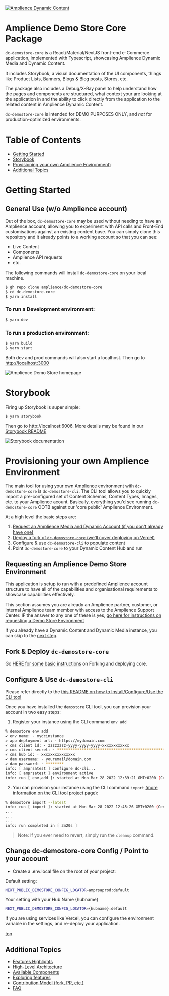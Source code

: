 [![Amplience Dynamic Content](media/header.png)](https://amplience.com/dynamic-content)

# Amplience Demo Store Core Package

`dc-demostore-core` is a React/Material/NextJS front-end e-Commerce application, implemented with Typescript, showcasing Amplience Dynamic Media and Dynamic Content.

It includes Storybook, a visual documentation of the UI components, things like Product Lists, Banners, Blogs & Blog posts, Stores, etc.

The package also includes a Debug/X-Ray panel to help understand how the pages and components are structured, what context your are looking at the application in and the ability to click directly from the application to the related content in Amplience Dynamic Content.

`dc-demostore-core` is intended for DEMO PURPOSES ONLY, and *not* for production-optimized environments.


# Table of Contents
- [Getting Started](#getting-started)
- [Storybook](#storybook)
- [Provisioning your own Amplience Environment)](#provisioning-your-own-amplience-environment)
- [Additional Topics](#additional-topics)


# Getting Started
## General Use (w/o Amplience account)

Out of the box, `dc-demostore-core` may be used without needing to have an Amplience account, allowing you to experiment with API calls and Front-End customisations against an existing content base. You can simply clone this repository and it already points to a working account so that you can see:

 - Live Content
 - Components
 - Amplience API requests
 - etc.

 The following commands will install `dc-demostore-core` on your local machine.

```sh
$ gh repo clone amplience/dc-demostore-core
$ cd dc-demostore-core
$ yarn install
```

### To run a Development environment:

```sh
$ yarn dev
```

### To run a production environment:

```sh
$ yarn build
$ yarn start
```

Both dev and prod commands will also start a localhost. Then go to [http://localhost:3000](http://localhost:3000)

![Amplience Demo Store homepage](media/homepage.png)


# Storybook

Firing up Storybook is super simple:

```sh
$ yarn storybook
```

Then go to http://localhost:6006. More details may be found in our [Storybook README](docs/Storybook.md)

![Storybook documentation](media/storybook.png)

# Provisioning your own Amplience Environment

The main tool for using your own Amplience environment with `dc-demostore-core` is `dc-demostore-cli`. The CLI tool allows you to quickly import a pre-configured set of Content Schemas, Content Types, Images, etc. to your Amplience acount. Basically, everything you'd see running `dc-demostore-core` OOTB against our 'core public' Amplience Environment.

At a high level the basic steps are:

1. [Request an Amplience Media and Dynamic Account (if you don't already have one)](#requesting-an-amplience-environment)
2. [Deploy a fork of `dc-demostore-core` (we'll cover deploying on Vercel)](#fork--deploy-dc-demostore-core)
3. Configure & use `dc-demostore-cli` to populate content
4. Point `dc-demostore-core` to your Dynamic Content Hub and run

## Requesting an Amplience Demo Store Environment

This application is setup to run with a predefined Amplience account structure to have all of the capabilities and organisational requirements to showcase capabilities effectively.

This section assumes you are already an Amplience partner, customer, or internal Amplience team member with access to the Amplience Support Center. IF the answer to any one of these is yes, [go here for instructions on requesting a Demo Store Environment](docs/DemoEnvironmentRequest.md)

If you already have a Dynamic Content and Dynamic Media instance, you can skip to the [next step](#fork--deploy-dc-demostore-core).

## Fork & Deploy `dc-demostore-core`

Go [HERE for some basic instructions](docs/ForkDeploy.md) on Forking and deploying core.

## Configure & Use `dc-demostore-cli`

Please refer directly to the [this README on how to Install/Configure/Use the CLI tool](https://github.com/amplience/dc-demostore-cli)

Once you have installed the `demostore` CLI tool, you can provision your account in two easy steps:

1. Register your instance using the CLI command `env add`

```sh
% demostore env add 
✔ env name: · mydcinstance
✔ app deployment url: · https://mydomain.com
✔ cms client id: · zzzzzzzz-yyyy-yyyy-yyyy-xxxxxxxxxxxx
✔ cms client secret: · ****************************************************************
✔ cms hub id: · xxxxxxxxxxxxxxx
✔ dam username: · youremail@domain.com
✔ dam password: · ********
info: [ amprsatest ] configure dc-cli...
info: [ amprsatest ] environment active
info: run [ env,add ]: started at Mon Mar 28 2022 12:39:21 GMT+0200 (Central European Summer Time)
```

2. You can provision your instance using the CLI command `import` [(more information on the CLI tool project page)](https://github.com/amplience/dc-demostore-cli):

```sh
% demostore import --latest
info: run [ import ]: started at Mon Mar 28 2022 12:45:26 GMT+0200 (Central European Summer Time)
...
...
...
info: run completed in [ 3m20s ]
```

> Note: If you ever need to revert, simply run the `cleanup` command.

## Change dc-demostore-core Config / Point to your account
- Create a .env.local file on the root of your project:

Default setting:

```sh
NEXT_PUBLIC_DEMOSTORE_CONFIG_LOCATOR=amprsaprod:default
```

Your setting with your Hub Name {hubname}

```sh
NEXT_PUBLIC_DEMOSTORE_CONFIG_LOCATOR={hubname}:default
```


If you are using services like Vercel, you can configure the environment variable in the settings, and re-deploy your application.

[top](#table-of-content)


## Additional Topics
- [Features Highlights](docs/FeatureHiLites.md)
- [High-Level Architecture](docs/ArchDiagram.md)
- [Available Components](docs/Components.md)
- [Exploring features](docs/DeepDive.md)
- [Contribution Model (fork, PR, etc.)](https://github.com/amplience/dc-cli/blob/master/CONTRIBUTING.md)
- [FAQ](docs/FAQ.md)